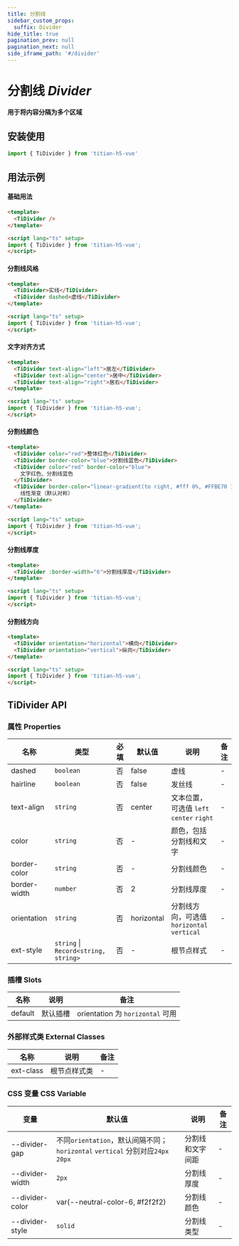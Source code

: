 ```yaml
---
title: 分割线
sidebar_custom_props:
  suffix: Divider
hide_title: true
pagination_prev: null
pagination_next: null
side_iframe_path: '#/divider'
---
```


# 分割线 _Divider_

**用于将内容分隔为多个区域**

## 安装使用

```typescript showLineNumbers
import { TiDivider } from 'titian-h5-vue'
```

## 用法示例

#### 基础用法

```html showLineNumbers
<template>
  <TiDivider />
</template>

<script lang="ts" setup>
import { TiDivider } from 'titian-h5-vue';
</script>
```

#### 分割线风格

```html showLineNumbers
<template>
  <TiDivider>实线</TiDivider>
  <TiDivider dashed>虚线</TiDivider>
</template>

<script lang="ts" setup>
import { TiDivider } from 'titian-h5-vue';
</script>
```

#### 文字对齐方式

```html showLineNumbers
<template>
  <TiDivider text-align="left">居左</TiDivider>
  <TiDivider text-align="center">居中</TiDivider>
  <TiDivider text-align="right">居右</TiDivider>
</template>

<script lang="ts" setup>
import { TiDivider } from 'titian-h5-vue';
</script>
```

#### 分割线颜色

```html showLineNumbers
<template>
  <TiDivider color="red">整体红色</TiDivider>
  <TiDivider border-color="blue">分割线蓝色</TiDivider>
  <TiDivider color="red" border-color="blue">
    文字红色、分割线蓝色
  </TiDivider>
  <TiDivider border-color="linear-gradient(to right, #fff 0%, #FFBE70 100%)" :border-width="6">
    线性渐变（默认对称）
  </TiDivider>
</template>

<script lang="ts" setup>
import { TiDivider } from 'titian-h5-vue';
</script>
```

#### 分割线厚度

```html showLineNumbers
<template>
  <TiDivider :border-width="6">分割线厚度</TiDivider>
</template>

<script lang="ts" setup>
import { TiDivider } from 'titian-h5-vue';
</script>
```

#### 分割线方向

```html showLineNumbers
<template>
  <TiDivider orientation="horizontal">横向</TiDivider>
  <TiDivider orientation="vertical">纵向</TiDivider>
</template>

<script lang="ts" setup>
import { TiDivider } from 'titian-h5-vue';
</script>
```
## TiDivider API
### 属性 **Properties**
| 名称        | 类型      | 必填 | 默认值     | 说明                                      | 备注 |
| ----------- | --------- | ---- | ---------- | ----------------------------------------- | ---- |
| dashed      | `boolean` | 否   | false      | 虚线                                      | -    |
| hairline    | `boolean` | 否   | false      | 发丝线                                    | -    |
| text-align   | `string`  | 否   | center     | 文本位置，可选值 `left` `center` `right ` | -    |
| color       | `string`  | 否   | -          | 颜色，包括分割线和文字                    | -    |
| border-color | `string`  | 否   | -          | 分割线颜色                                | -    |
| border-width | `number`  | 否   | 2          | 分割线厚度                                | -    |
| orientation | `string`  | 否   | horizontal | 分割线方向，可选值`horizontal` `vertical` | -    |
| ext-style    | `string` \| `Record<string, string>`  | 否   | -          | 根节点样式                                | -    |

### 插槽 **Slots**
| 名称    | 说明     | 备注                             |
| ------- | -------- | -------------------------------- |
| default | 默认插槽 | orientation 为 `horizontal` 可用 |

### 外部样式类 **External Classes**
| 名称     | 说明         | 备注 |
| -------- | ------------ | ---- |
| ext-class | 根节点样式类 | -    |

### CSS 变量 **CSS Variable**
| 变量            | 默认值                                                                         | 说明             | 备注 |
| --------------- | ------------------------------------------------------------------------------ | ---------------- | ---- |
| --divider-gap   | 不同`orientation`，默认间隔不同；`horizontal` `vertical` 分别对应`24px` `20px` | 分割线和文字间距 | -    |
| --divider-width | `2px`                                                                          | 分割线厚度       | -    |
| --divider-color | var(--neutral-color-6, #f2f2f2)                                                | 分割线颜色       | -    |
| --divider-style | `solid`                                                                        | 分割线类型       | -    |
